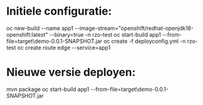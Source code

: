 
# Initiele configuratie:
oc new-build --name app1 --image-stream="openshift/redhat-openjdk18-openshift:latest" --binary=true -n rzo-test 
oc start-build app1 --from-file=target\demo-0.0.1-SNAPSHOT.jar
oc create -f deployconfig.yml -n rzo-test
oc create route edge --service=app1

# Nieuwe versie deployen:
mvn package
oc start-build app1 --from-file=target\demo-0.0.1-SNAPSHOT.jar
